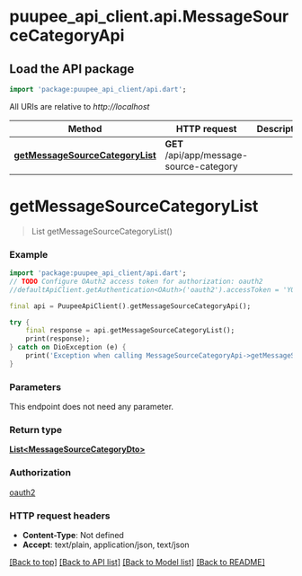 # puupee_api_client.api.MessageSourceCategoryApi

## Load the API package
```dart
import 'package:puupee_api_client/api.dart';
```

All URIs are relative to *http://localhost*

Method | HTTP request | Description
------------- | ------------- | -------------
[**getMessageSourceCategoryList**](MessageSourceCategoryApi.md#getmessagesourcecategorylist) | **GET** /api/app/message-source-category | 


# **getMessageSourceCategoryList**
> List<MessageSourceCategoryDto> getMessageSourceCategoryList()



### Example
```dart
import 'package:puupee_api_client/api.dart';
// TODO Configure OAuth2 access token for authorization: oauth2
//defaultApiClient.getAuthentication<OAuth>('oauth2').accessToken = 'YOUR_ACCESS_TOKEN';

final api = PuupeeApiClient().getMessageSourceCategoryApi();

try {
    final response = api.getMessageSourceCategoryList();
    print(response);
} catch on DioException (e) {
    print('Exception when calling MessageSourceCategoryApi->getMessageSourceCategoryList: $e\n');
}
```

### Parameters
This endpoint does not need any parameter.

### Return type

[**List&lt;MessageSourceCategoryDto&gt;**](MessageSourceCategoryDto.md)

### Authorization

[oauth2](../README.md#oauth2)

### HTTP request headers

 - **Content-Type**: Not defined
 - **Accept**: text/plain, application/json, text/json

[[Back to top]](#) [[Back to API list]](../README.md#documentation-for-api-endpoints) [[Back to Model list]](../README.md#documentation-for-models) [[Back to README]](../README.md)

